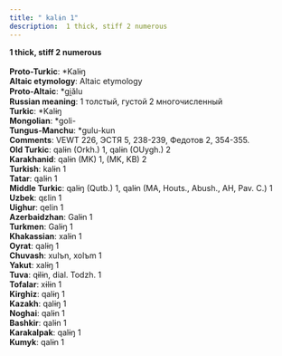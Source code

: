 ```yaml
---
title: " kalɨn 1"
description:  1 thick, stiff 2 numerous
---
```

<strong> 1 thick, stiff 2 numerous</strong><br><br>
<strong>Proto-Turkic</strong>:  *Kalɨŋ<br>
<strong>Altaic etymology</strong>:  Altaic etymology<br>
<strong> Proto-Altaic</strong>:  *gi̯ălu<br>
<strong>Russian meaning</strong>:  1 толстый, густой 2 многочисленный<br>
<strong>Turkic</strong>:  *Kalɨŋ<br>
<strong>Mongolian</strong>:  *goli-<br>
<strong>Tungus-Manchu</strong>:  *gulu-kun<br>
<strong>Comments</strong>:  VEWT 226, ЭСТЯ 5, 238-239, Федотов 2, 354-355.<br>
<strong>Old Turkic</strong>:  qalɨn (Orkh.) 1, qalɨn (OUygh.) 2<br>
<strong>Karakhanid</strong>:  qalɨn (MK) 1, (MK, KB) 2<br>
<strong>Turkish</strong>:  kalɨn 1<br>
<strong>Tatar</strong>:  qalɨn 1<br>
<strong>Middle Turkic</strong>:  qalɨŋ (Qutb.) 1, qalɨn (MA, Houts., Abush., AH, Pav. C.) 1<br>
<strong>Uzbek</strong>:  qɛlin 1<br>
<strong>Uighur</strong>:  qelin 1<br>
<strong>Azerbaidzhan</strong>:  Galɨn 1<br>
<strong>Turkmen</strong>:  Galɨŋ 1<br>
<strong>Khakassian</strong>:  xalɨn 1<br>
<strong>Oyrat</strong>:  qalɨŋ 1<br>
<strong>Chuvash</strong>:  xulъn, xolъm 1<br>
<strong>Yakut</strong>:  xalɨŋ 1<br>
<strong>Tuva</strong>:  qɨlɨn, dial. Todzh. 1<br>
<strong>Tofalar</strong>:  xɨlɨn 1<br>
<strong>Kirghiz</strong>:  qalɨŋ 1<br>
<strong>Kazakh</strong>:  qalɨŋ 1<br>
<strong>Noghai</strong>:  qalɨn 1<br>
<strong>Bashkir</strong>:  qalɨn 1<br>
<strong>Karakalpak</strong>:  qalɨŋ 1<br>
<strong>Kumyk</strong>:  qalɨn 1<br>


